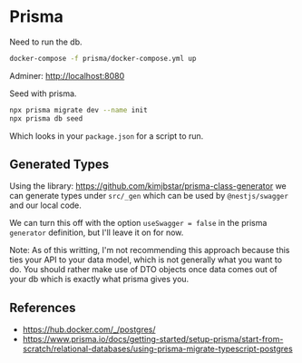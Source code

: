 # Prisma

Need to run the db.

```sh
docker-compose -f prisma/docker-compose.yml up
```

Adminer: <http://localhost:8080>

Seed with prisma.

```sh
npx prisma migrate dev --name init
npx prisma db seed
```

Which looks in your `package.json` for a script to run.

## Generated Types

Using the library: <https://github.com/kimjbstar/prisma-class-generator> we can generate types under `src/_gen` which can be used by `@nestjs/swagger` and our local code.

We can turn this off with the option `useSwagger = false` in the prisma `generator` definition, but I'll leave it on for now.

Note: As of this writting, I'm not recommending this approach because this ties your API to your data model, which is not generally what you want to do. You should rather make use of DTO objects once data comes out of your db which is exactly what prisma gives you.

## References

- <https://hub.docker.com/_/postgres/>
- <https://www.prisma.io/docs/getting-started/setup-prisma/start-from-scratch/relational-databases/using-prisma-migrate-typescript-postgres>
